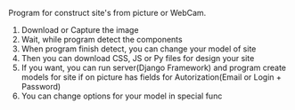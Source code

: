 Program for construct site's from picture or WebCam.
1. Download or Capture the image
2. Wait, while program detect the components
3. When program finish detect, you can change your model of site
4. Then you can download CSS, JS or Py files for design your site
5. If you want, you can run server(Django Framework) and program create models for site if on picture has fields for Autorization(Email or Login + Password)
6. You can change options for your model in special func